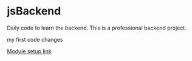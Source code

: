 ﻿# jsBackend
Daily code to learn the backend.
This is a professional backend project.


my first code changes

[Module setup link](https://app.eraser.io/workspace/yhIyECdPjfS7vPNRNono?origin=share)
